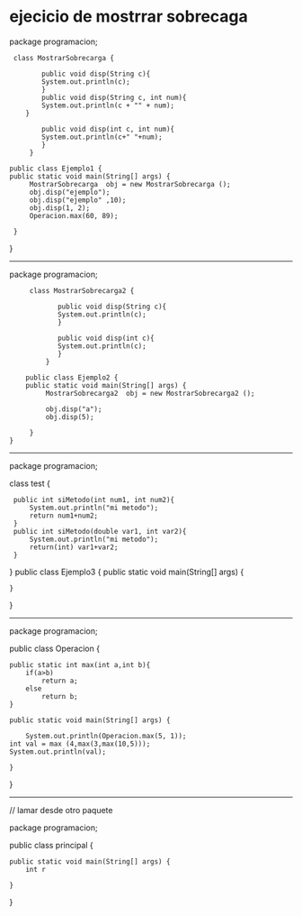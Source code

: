 # ejecicio de mostrrar sobrecaga
package programacion;


	
	 class MostrarSobrecarga {
			
			public void disp(String c){
			System.out.println(c);
			}
			public void disp(String c, int num){
			System.out.println(c + "" + num); 
		}
			
			public void disp(int c, int num){
			System.out.println(c+" "+num);
			}
		 }
	 
	public class Ejemplo1 {
	public static void main(String[] args) {
		 MostrarSobrecarga  obj = new MostrarSobrecarga ();
		 obj.disp("ejemplo");
	     obj.disp("ejemplo" ,10);
	     obj.disp(1, 2);
	     Operacion.max(60, 89);
		 
	 }
}
**************************************************	
package programacion;

		 class MostrarSobrecarga2 {
				
				public void disp(String c){
				System.out.println(c);
				}
				
				public void disp(int c){
				System.out.println(c);
				}
			 }
		 
		public class Ejemplo2 {
		public static void main(String[] args) {
			 MostrarSobrecarga2  obj = new MostrarSobrecarga2 ();
			 
		     obj.disp("a");
		     obj.disp(5);
			 
		 }
	}
**************************************************************		
package programacion;

 class test {
	 
	 public int siMetodo(int num1, int num2){
		 System.out.println("mi metodo");
		 return num1+num2;
	 }
	 public int siMetodo(double var1, int var2){
		 System.out.println("mi metodo");
		 return(int) var1+var2;
	 }

}
public class Ejemplo3 {
	public static void main(String[] args) {
		
	}
}

*****************************************************************
package programacion;

public class Operacion {

	public static int max(int a,int b){
		if(a>b)
			return a;
		else
			return b;
	}

	public static void main(String[] args) {
		
		System.out.println(Operacion.max(5, 1));
    int val = max (4,max(3,max(10,5)));
    System.out.println(val);
    
	}

}
************************************************
// lamar desde otro paquete

package programacion;

public class principal {

	public static void main(String[] args) {
		int r 

	}

}
